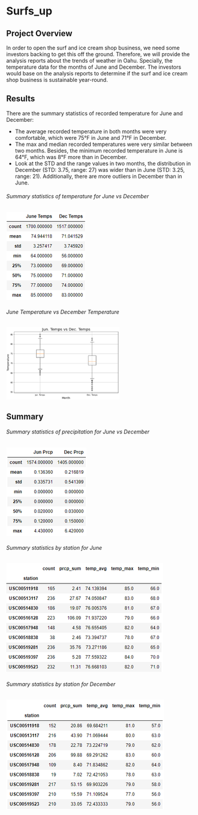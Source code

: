# Surfs_up
## Project Overview
In order to open the surf and ice cream shop business, we need some investors backing to get this off the ground. Therefore, we will provide the analysis reports about the trends of weather in Oahu. Specially, the temperature data for the months of June and December. The investors would base on the analysis reports to determine if the surf and ice cream shop business is sustainable year-round.

## Results
There are the summary statistics of recorded temperature for June and December:
-	The average recorded temperature in both months were very comfortable, which were 75°F in June and 71°F in December.
-	The max and median recorded temperatures were very similar between two months. Besides, the minimum recorded temperature in June is 64°F, which was 8°F more than in December. 
-	Look at the STD and the range values in two months, the distribution in December (STD: 3.75, range: 27) was wider than in June (STD: 3.25, range: 21).  Additionally, there are more outliers in December than in June.

###### Summary statistics of temperature for June vs December
<img src="analysis/Summary_Statistics_temp.png">

###### June Temperature vs December Temperature
<img src="analysis/Fig1.png" width=60% height=60%>

## Summary


###### Summary statistics of precipitation for June vs December
<img src="analysis/Summary_Statistics_prcp.png">

###### Summary statistics by station for June
<img src="analysis/Summary_by_station_jun.png">

###### Summary statistics by station for December
<img src="analysis/Summary_by_station_dec.png">


